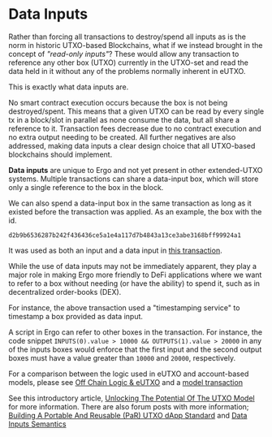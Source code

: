 # Data Inputs


Rather than forcing all transactions to destroy/spend all inputs as is the norm in historic UTXO-based Blockchains, what if we instead brought in the concept of *"read-only inputs"*? These would allow any transaction to reference any other box (UTXO) currently in the UTXO-set and read the data held in it without any of the problems normally inherent in eUTXO. 

This is exactly what data inputs are.

No smart contract execution occurs because the box is not being destroyed/spent. This means that a given UTXO can be read by every single tx in a block/slot in parallel as none consume the data, but all share a reference to it. Transaction fees decrease due to no contract execution and no extra output needing to be created. All further negatives are also addressed, making data inputs a clear design choice that all UTXO-based blockchains should implement.


**Data inputs** are unique to Ergo and not yet present in other extended-UTXO systems. Multiple transactions can share a data-input box, which will store only a single reference to the box in the block. 

We can also spend a data-input box in the same transaction as long as it existed before the transaction was applied. As an example, the box with the id. 

```
d2b9b6536287b242f436436ce5a1e4a117d7b4843a13ce3abe3168bff99924a1
```

It was used as both an input and a data input in [this transaction](). 

While the use of data inputs may not be immediately apparent, they play a major role in making Ergo more friendly to DeFi applications where we want to refer to a box without needing (or have the ability) to spend it, such as in decentralized order-books (DEX). 

For instance, the above transaction used a "timestamping service" to timestamp a box provided as data input.

A script in Ergo can refer to other boxes in the transaction. For instance, the code snippet `INPUTS(0).value > 10000 && OUTPUTS(1).value > 20000` in any of the inputs boxes would enforce that the first input and the second output boxes must have a value greater than `10000` and `20000`, respectively.

For a comparison between the logic used in eUTXO and account-based models, please see [Off Chain Logic & eUTXO](https://ergoplatform.org/en/blog/2021-10-04-off-chain-logic-and-eutxo/) and a [model transaction](model-tx.md)


See this introductory article, [Unlocking The Potential Of The UTXO Model](https://github.com/Emurgo/Emurgo-Research/blob/master/smart-contracts/Unlocking%20The%20Potential%20Of%20The%20UTXO%20Model.md) for more information. There are also forum posts with more information; [Building A Portable And Reusable (PaR) UTXO dApp Standard](https://www.ergoforum.org/t/building-a-portable-and-reusable-par-utxo-dapp-standard/441) and [Data Inputs Semantics](https://www.ergoforum.org/t/data-inputs-semantics/654)